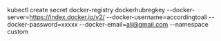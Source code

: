 kubectl create secret docker-registry dockerhubregkey --docker-server=https://index.docker.io/v2/ --docker-username=accordingtoali --docker-password=xxxxx --docker-email=ali@gmail.com --namespace custom